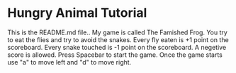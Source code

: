 # Hungry Animal Tutorial
This is the README.md file..
My game is called The Famished Frog.
You try to eat the flies and try to avoid the snakes.
Every fly eaten is +1 point on the scoreboard.
Every snake touched is -1 point on the scoreboard.
A negetive score is allowed.
Press Spacebar to start the game.
Once the game starts use "a" to move left and "d" to move right.
